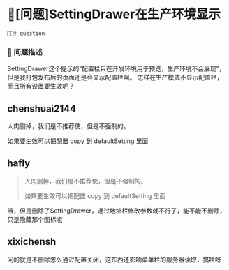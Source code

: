 # 🧐[问题]SettingDrawer在生产环境显示

`🕵🏻‍♀️ question`

### 🧐 问题描述

SettingDrawer这个提示的“配置栏只在开发环境用于预览，生产环境不会展现”，但是我打包发布后的页面还是会显示配置栏啊。
怎样在生产模式不显示配置栏，而且所有设置要生效呢？

## chenshuai2144

人肉删掉，我们是不推荐使，但是不强制的。

如果要生效可以把配置 copy 到 defaultSetting 里面

## hafly

> 人肉删掉，我们是不推荐使，但是不强制的。
>
> 如果要生效可以把配置 copy 到 defaultSetting 里面

哦，但是删除了SettingDrawer，通过地址栏修改参数就不行了，能不能不删除，只是隐藏那个图标呢

## xixichensh

问的就是不删除怎么通过配置关闭，这东西还影响菜单栏的服务器读取，搞啥呀
